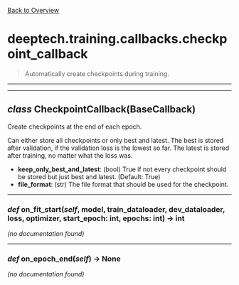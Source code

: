 [Back to Overview](../../../README.md)



# deeptech.training.callbacks.checkpoint_callback

> Automatically create checkpoints during training.


---
---
## *class* **CheckpointCallback**(BaseCallback)

Create checkpoints at the end of each epoch.

Can either store all checkpoints or only best and latest.
The best is stored after validation, if the validation loss is the lowest so far.
The latest is stored after training, no matter what the loss was.

* **keep_only_best_and_latest**: (bool) True if not every checkpoint should be stored but just best and latest. (Default: True)
* **file_format**: (str) The file format that should be used for the checkpoint.


---
### *def* **on_fit_start**(*self*, model, train_dataloader, dev_dataloader, loss, optimizer, start_epoch: int, epochs: int) -> int

*(no documentation found)*

---
### *def* **on_epoch_end**(*self*) -> None

*(no documentation found)*


